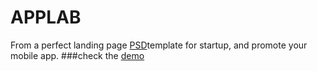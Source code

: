 # APPLAB              
From a perfect landing page [PSD](https://omahpsd.com/story/free-app-lab-landing-page-psd-template)template for startup, and promote your mobile app.
###check the [demo](https://alaasufi-portifolio-applab.netlify.app)
